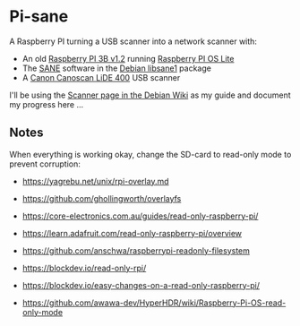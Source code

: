 # Pi-sane
A Raspberry PI turning a USB scanner into a network scanner with:
- An old [Raspberry PI 3B v1.2](https://www.raspberrypi.com/products/raspberry-pi-3-model-b/) running [Raspberry PI OS Lite](https://www.raspberrypi.com/software/operating-systems/#raspberry-pi-os-32-bit)
- The [SANE](http://www.sane-project.org/) software in the [Debian libsane1](https://packages.debian.org/bookworm/libsane1) package
- A [Canon Canoscan LiDE 400](https://www.canon.co.uk/business/products/scanners/flatbed-scanners/canoscan-lide-400/) USB scanner

I'll be using the [Scanner page in the Debian Wiki](https://wiki.debian.org/Scanner) as my guide
and document my progress here ...

## Notes
When everything is working okay, change the SD-card to read-only mode to prevent corruption:
- https://yagrebu.net/unix/rpi-overlay.md
- https://github.com/ghollingworth/overlayfs

- https://core-electronics.com.au/guides/read-only-raspberry-pi/
- https://learn.adafruit.com/read-only-raspberry-pi/overview
- https://github.com/anschwa/raspberrypi-readonly-filesystem
- https://blockdev.io/read-only-rpi/
- https://blockdev.io/easy-changes-on-a-read-only-raspberry-pi/
- https://github.com/awawa-dev/HyperHDR/wiki/Raspberry-Pi-OS-read-only-mode
